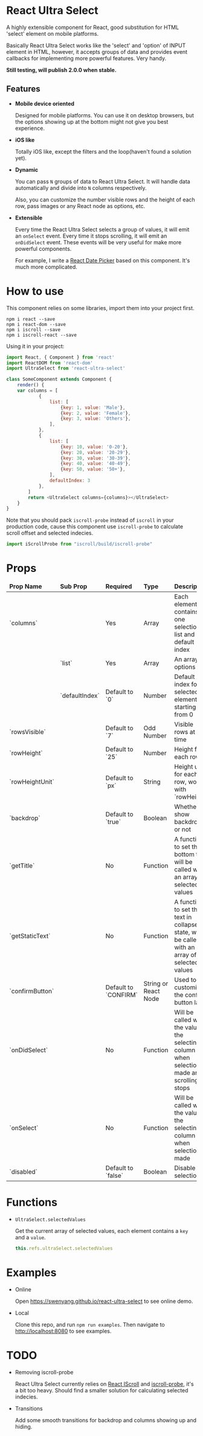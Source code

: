 # React Ultra Select
A highly extensible component for React, good substitution for HTML 'select' element on mobile platforms.

Basically React Ultra Select works like the 'select' and 'option' of INPUT element in HTML, however, it accepts groups of data and provides event callbacks for implementing more powerful features. Very handy.

**Still testing, will publish 2.0.0 when stable.**

## Features
- **Mobile device oriented**

	Designed for mobile platforms. You can use it on desktop browsers, but the options showing up at the bottom might not give you best experience.

- **iOS like**

	Totally iOS like, except the filters and the loop(haven't found a solution yet).

- **Dynamic**

	You can pass `N` groups of data to React Ultra Select. It will handle data automatically and divide into `N` columns respectively.

	Also, you can customize the number visible rows and the height of each row, pass images or any React node as options, etc.

- **Extensible**

	Every time the React Ultra Select selects a group of values, it will emit an `onSelect` event. Every time it stops scrolling, it will emit an `onDidSelect` event. These events will be very useful for make more powerful components.

	For example, I write a [React Date Picker][2] based on this component. It's much more complicated.

# How to use

This component relies on some libraries, import them into your project first.

```
npm i react --save
npm i react-dom --save
npm i iscroll --save
npm i iscroll-react --save
```

Using it in your project:
```js
import React, { Component } from 'react'
import ReactDOM from 'react-dom'
import UltraSelect from 'react-ultra-select'

class SomeComponent extends Component {
	render() {
	var columns = [
            {
                list: [
                    {key: 1, value: 'Male'},
                    {key: 2, value: 'Female'},
                    {key: 3, value: 'Others'},
                ],
            },
            {
                list: [
                    {key: 10, value: '0-20'},
                    {key: 20, value: '20-29'},
                    {key: 30, value: '30-39'},
                    {key: 40, value: '40-49'},
                    {key: 50, value: '50+'},
                ],
                defaultIndex: 3
            },
        ]
		return <UltraSelect columns={columns}></UltraSelect>
	}
}
```

Note that you should pack `iscroll-probe` instead of `iscroll` in your production code, cause this component use `iscroll-probe` to calculate scroll offset and selected indecies.
```js
import iScrollProbe from "iscroll/build/iscroll-probe"
```

# Props

 <table>
    <thead>
        <tr>
            <td><b>Prop Name</b></td>
            <td><b>Sub Prop</b></td>
            <td><b>Required</b></td>
            <td><b>Type</b></td>
            <td><b>Description</b></td>
            <td><b>Example Value</b></td>
        </tr>
    </thead>
    <tbody>
        <tr>
            <td>`columns`</td>
            <td></td>
            <td>Yes</td>
            <td>Array</td>
            <td>Each element contains one selection list and its default index</td>
            <td>```[{
                    list: [{key: 1, value: 1}],
                    defaultIndex: 0,
                }]```</td>
        </tr>
        <tr>
            <td></td>
            <td>`list`</td>
            <td>Yes</td>
            <td>Array</td>
            <td>An array of options</td>
            <td>`[{key: 1, value: 1}]`</td>
        </tr>
        <tr>
            <td></td>
            <td>`defaultIndex`</td>
            <td>Default to `0`</td>
            <td>Number</td>
            <td>Default index for selected element, starting from 0</td>
            <td>`0`</td>
        </tr>
        <tr>
            <td>`rowsVisible`</td>
            <td></td>
            <td>Default to `7`</td>
            <td>Odd Number</td>
            <td>Visible rows at one time</td>
            <td>`3`, `5`, `7`, `9` etc.</td>
        </tr>
        <tr>
            <td>`rowHeight`</td>
            <td></td>
            <td>Default to `25`</td>
            <td>Number</td>
            <td>Height for each row</td>
            <td>`2`</td>
        </tr>
        <tr>
            <td>`rowHeightUnit`</td>
            <td></td>
            <td>Default to `px`</td>
            <td>String</td>
            <td>Height unit for each row, works with `rowHeight`</td>
            <td>`px`, `em`, `rem` etc.</td>
        </tr>
        <tr>
            <td>`backdrop`</td>
            <td></td>
            <td>Default to `true`</td>
            <td>Boolean</td>
            <td>Whether to show backdrop or not</td>
            <td>`false`</td>
        </tr>
        <tr>
            <td>`getTitle`</td>
            <td></td>
            <td>No</td>
            <td>Function</td>
            <td>A function to set the bottom title, will be called with an array of selected values</td>
            <td>`(selectedValues) => <div>Please select</div>`</td>
        </tr>
        <tr>
            <td>`getStaticText`</td>
            <td></td>
            <td>No</td>
            <td>Function</td>
            <td>A function to set the text in collapse state, will be called with an array of selected values</td>
            <td>`(selectedValues) => <div>Please select</div>`</td>
        </tr>
        <tr>
            <td>`confirmButton`</td>
            <td></td>
            <td>Default to `CONFIRM`</td>
            <td>String or React Node</td>
            <td>Used to customize the confirm button label</td>
            <td>`OK`</td>
        </tr>
        <tr>
            <td>`onDidSelect`</td>
            <td></td>
            <td>No</td>
            <td>Function</td>
            <td>Will be called with the value of the selecting column when selection is made and scrolling stops</td>
            <td>`(selectedValue) => console.log(selectValue)`</td>
        </tr>
        <tr>
            <td>`onSelect`</td>
            <td></td>
            <td>No</td>
            <td>Function</td>
            <td>Will be called with the value of the selecting column when selection is made</td>
            <td>`(selectedValue) => console.log(selectValue)`</td>
        </tr>
        <tr>
            <td>`disabled`</td>
            <td></td>
            <td>Default to `false`</td>
            <td>Boolean</td>
            <td>Disable selection</td>
            <td>`true`</td>
        </tr>
    </tbody>
</table>

# Functions

- `UltraSelect.selectedValues`

    Get the current array of selected values, each element contains a `key` and a `value`.

    ```js
    this.refs.ultraSelect.selectedValues
    ```

# Examples
- Online

	Open <https://swenyang.github.io/react-ultra-select> to see online demo.

- Local

	Clone this repo, and run `npm run examples`. Then navigate to <http://localhost:8080> to see examples.

# TODO
- Removing iscroll-probe

	React Ultra Select currently relies on [React IScroll][1] and [iscroll-probe][3], it's a bit too heavy. Should find a smaller solution for calculating selected indecies.

- Transitions

	Add some smooth transitions for backdrop and columns showing up and hiding.

[1]: https://github.com/swenyang/react-iscroll
[2]: https://github.com/swenyang/react-date-picker
[3]: http://iscrolljs.com/